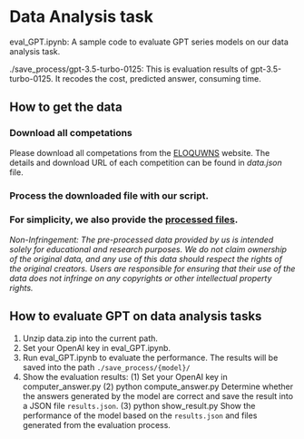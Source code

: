 # Data Analysis task


eval_GPT.ipynb: A sample code to evaluate GPT series models on our data analysis task.

./save_process/gpt-3.5-turbo-0125: This is evaluation results of gpt-3.5-turbo-0125. It recodes the cost, predicted answer, consuming time.

## How to get the data

### Download all competations
Please download all competations from the 
[ELOQUWNS](https://www.eloquens.com/category/finance/modeloff-sample-past-questions/729) website.
 The details and download URL of each competition can be found in *data.json*
file.

### Process the downloaded file with our script.


### For simplicity, we also provide the [processed files](https://drive.google.com/drive/folders/1fHi31mima2L4kTg_1Jf0yxEAsUQ8oLxM?usp=drive_link).


*Non-Infringement: The pre-processed data provided by us is intended solely for educational and research purposes. We do not claim ownership of the original data, and any use of this data should respect the rights of the original creators. Users are responsible for ensuring that their use of the data does not infringe on any copyrights or other intellectual property rights.*



## How to evaluate GPT on data analysis tasks
1. Unzip data.zip into the current path.
3. Set your OpenAI key in eval_GPT.ipynb.
4. Run eval_GPT.ipynb to evaluate the performance. The results will be saved into the path `./save_process/{model}/`
5. Show the evaluation results:
   (1) Set your OpenAI key in computer_answer.py
   (2) python compute_answer.py
   Determine whether the answers generated by the model are correct and save the result into a JSON file `results.json`.
   (3) python show_result.py
   Show the performance of the model based on the `results.json` and files generated from the evaluation process.
